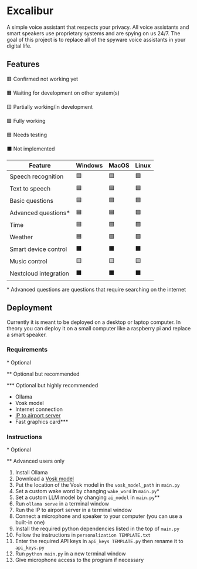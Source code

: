 # Excalibur

A simple voice assistant that respects your privacy. All voice assistants and smart speakers use proprietary systems and are spying on us 24/7. The goal of this project is to replace all of the spyware voice assistants in your digital life.

## Features

🟥 Confirmed not working yet

🟧 Waiting for development on other system(s)

🟨 Partially working/in development

🟩 Fully working

🟦 Needs testing

⬛ Not implemented

| Feature | Windows | MacOS | Linux |
|-|-|-|-|
| Speech recognition | 🟦 | 🟦 | 🟩 |
| Text to speech | 🟦 | 🟦 | 🟩 |
| Basic questions | 🟦 | 🟩 | 🟩 |
| Advanced questions* | 🟦 | 🟦 | 🟩 |
| Time | 🟦 | 🟩 | 🟩 |
| Weather | 🟦 | 🟩 | 🟩 |
| Smart device control | ⬛ | ⬛ | ⬛ |
| Music control | 🟨 | 🟨 | 🟨 |
| Nextcloud integration | ⬛ | ⬛ | ⬛ |

\* Advanced questions are questions that require searching on the internet

## Deployment

Currently it is meant to be deployed on a desktop or laptop computer. In theory you can deploy it on a small computer like a raspberry pi and replace a smart speaker.

### Requirements

\* Optional

\** Optional but recommended

\*** Optional but highly recommended

- Ollama
- Vosk model
- Internet connection
- [IP to airport server](https://github.com/sidgames5/ip-to-airport)
- Fast graphics card***

### Instructions

\* Optional

\** Advanced users only

1. Install Ollama
2. Download a [Vosk model](https://alphacephei.com/vosk/models)
3. Put the location of the Vosk model in the `vosk_model_path` in `main.py`
4. Set a custom wake word by changing `wake_word` in `main.py`*
5. Set a custom LLM model by changing `ai_model` in `main.py`**
6. Run `ollama serve` in a terminal window
7. Run the IP to airport server in a terminal window
8. Connect a microphone and speaker to your computer (you can use a built-in one)
9. Install the required python dependencies listed in the top of `main.py`
10. Follow the instructions in `personalization TEMPLATE.txt`
11. Enter the required API keys in `api_keys TEMPLATE.py` then rename it to `api_keys.py`
12. Run `python main.py` in a new terminal window
13. Give microphone access to the program if necessary
